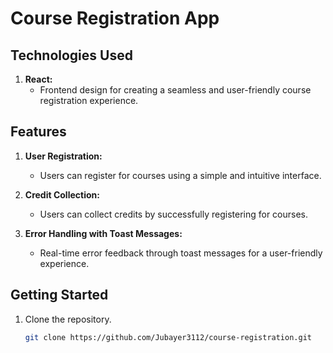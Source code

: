 # Course Registration App

## Technologies Used

1. **React:**
   - Frontend design for creating a seamless and user-friendly course registration experience.

## Features

1. **User Registration:**
   - Users can register for courses using a simple and intuitive interface.

2. **Credit Collection:**
   - Users can collect credits by successfully registering for courses.

3. **Error Handling with Toast Messages:**
   - Real-time error feedback through toast messages for a user-friendly experience.

## Getting Started

1. Clone the repository.
   ```bash
   git clone https://github.com/Jubayer3112/course-registration.git


